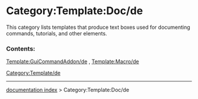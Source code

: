 # Category:Template:Doc/de
This category lists templates that produce text boxes used for documenting commands, tutorials, and other elements.

### Contents:

[Template:GuiCommandAddon/de](Template:GuiCommandAddon/de.md) , [Template:Macro/de](Template:Macro/de.md)

[Category:Template/de](Category:Template/de.md)

---
[documentation index](../README.md) > Category:Template:Doc/de

